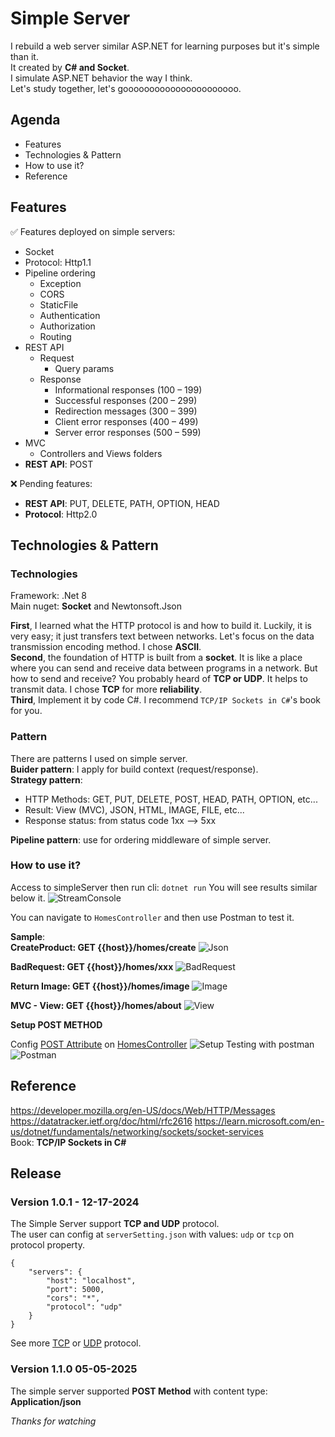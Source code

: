 # Simple Server

I rebuild a web server similar ASP.NET for learning purposes but it's simple than it.    
It created by __C# and Socket__.  
I simulate ASP.NET behavior the way I think.  
Let's study together, let's goooooooooooooooooooooo.  

## Agenda
* Features
* Technologies & Pattern
* How to use it?
* Reference


## Features
✅ Features deployed on simple servers:  
* Socket
* Protocol: Http1.1
* Pipeline ordering
  * Exception
  * CORS
  * StaticFile
  * Authentication
  * Authorization
  * Routing
* REST API
  * Request
     * Query params
  * Response
     * Informational responses (100 – 199)
     * Successful responses (200 – 299)
     * Redirection messages (300 – 399)
     * Client error responses (400 – 499)
     * Server error responses (500 – 599)
* MVC
  * Controllers and Views folders
* __REST API__: POST

❌ Pending features:
* __REST API__: PUT, DELETE, PATH, OPTION, HEAD
* __Protocol__: Http2.0

## Technologies & Pattern
### Technologies
Framework: .Net 8  
Main nuget: __Socket__ and Newtonsoft.Json  

__First__, I learned what the HTTP protocol is and how to build it. Luckily, it is very easy; it just transfers text between networks. Let's focus on the data transmission encoding method. I chose __ASCII__.  
__Second__, the foundation of HTTP is built from a __socket__. It is like a place where you can send and receive data between programs in a network. But how to send and receive? You probably heard of __TCP or UDP__. It helps to transmit data. I chose __TCP__ for more __reliability__.  
__Third__, Implement it by code C#. I recommend `TCP/IP Sockets in C#`'s book for you.

### Pattern
There are patterns I used on simple server.  
__Buider pattern__: I apply for build context (request/response).  
__Strategy pattern__: 
* HTTP Methods: GET, PUT, DELETE, POST, HEAD, PATH, OPTION, etc...
* Result: View (MVC), JSON, HTML, IMAGE, FILE, etc...
* Response status: from status code 1xx --> 5xx

__Pipeline pattern__: use for ordering middleware of simple server.

### How to use it?
Access to simpleServer then run cli: `dotnet run`
You will see results similar below it.
![StreamConsole](/Files/console.jpg)

You can navigate to `HomesController` and then use Postman to test it.  

__Sample__:  
__CreateProduct: GET {{host}}/homes/create__ 
![Json](/Files/create.jpg)

__BadRequest: GET {{host}}/homes/xxx__ 
![BadRequest](/Files/badrequest.jpg)

__Return Image: GET {{host}}/homes/image__ 
![Image](/Files/image.jpg)

__MVC - View: GET {{host}}/homes/about__
![View](/Files/view.jpg)

__Setup POST METHOD__

Config [POST Attribute](/Attributes/HttpPostAttribute.cs) on [HomesController](/Controllers/HomesController.cs)
![Setup](/Files/homeCreate.png)
Testing with postman
![Postman](/Files/postman.png)

## Reference
https://developer.mozilla.org/en-US/docs/Web/HTTP/Messages
https://datatracker.ietf.org/doc/html/rfc2616
https://learn.microsoft.com/en-us/dotnet/fundamentals/networking/sockets/socket-services  
Book: __TCP/IP Sockets in C#__

## Release
### Version 1.0.1 - 12-17-2024
The Simple Server support __TCP and UDP__ protocol.  
The user can config at `serverSetting.json` with values: `udp` or `tcp` on protocol property.  
```
{
    "servers": {
        "host": "localhost",
        "port": 5000,
        "cors": "*",
        "protocol": "udp"  
    }
}
```
See more [TCP](/Protocols/TcpProtocol.cs) or [UDP](/Protocols/UdpProtocol.cs) protocol.


### Version 1.1.0 05-05-2025
The simple server supported __POST Method__ with content type: __Application/json__

*Thanks for watching*